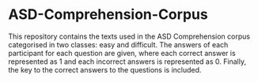 # ASD-Comprehension-Corpus
This repository contains the texts used in the ASD Comprehension corpus categorised in two classes: easy and difficult. The answers of each participant for each question are given, where each correct answer is represented as 1 and each incorrect answers is represented as 0. Finally, the key to the correct answers to the questions is included.
